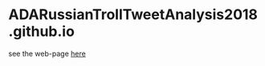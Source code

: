 # ADARussianTrollTweetAnalysis2018.github.io

see the web-page [here](https://adarussiantrolltweetanalysis2018.github.io)